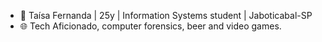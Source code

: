 - 🌈 Taísa Fernanda | 25y | Information Systems student | Jaboticabal-SP
- 🌐 Tech Aficionado, computer forensics, beer and video games.  


<!---
TaisaFernanda/TaisaFernanda is a ✨ special ✨ repository because its `README.md` (this file) appears on your GitHub profile.
You can click the Preview link to take a look at your changes.
--->
